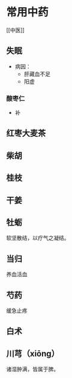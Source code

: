 # 常用中药
[[中医]]
## 失眠

- 病因：
  - 肝藏血不足
  - 阳虚

### 酸枣仁
- 补



## 红枣大麦茶

## 柴胡

## 桂枝

## 干姜

## 牡蛎
软坚散结，以疗气之凝结。

## 当归
养血活血

## 芍药
缓急止疼

## 白术

## 川芎（xiōng）



诸湿肿满，皆属于脾。

